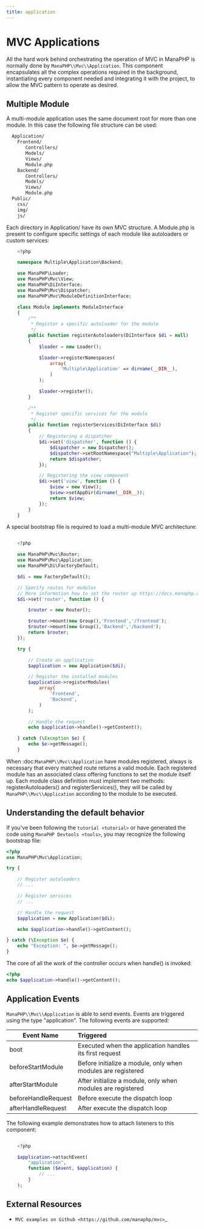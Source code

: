```yaml
---
title: application
---
```


# MVC Applications

All the hard work behind orchestrating the operation of MVC in ManaPHP is normally done by `ManaPHP\\Mvc\\Application`.
This component encapsulates all the complex operations required in the background, instantiating every component needed and integrating it with the project, to allow the MVC pattern to operate as desired.

## Multiple Module

A multi-module application uses the same document root for more than one module. In this case the following file structure can be used:

```bash
  Application/
    Frontend/
       Controllers/
       Models/
       Views/
       Module.php
    Backend/
       Controllers/
       Models/
       Views/
       Module.php
  Public/
    css/
    img/
    js/
```

Each directory in Application/ have its own MVC structure. A Module.php is present to configure specific settings of each module like autoloaders or custom services:

```php
    <?php

    namespace Multiple\Application\Backend;

    use ManaPHP\Loader;
    use ManaPHP\Mvc\View;
    use ManaPHP\DiInterface;
    use ManaPHP\Mvc\Dispatcher;
    use ManaPHP\Mvc\ModuleDefinitionInterface;

    class Module implements ModuleInterface
    {
        /**
         * Register a specific autoloader for the module
         */
        public function registerAutoloaders(DiInterface $di = null)
        {
            $loader = new Loader();

            $loader->registerNamespaces(
                array(
                    'Multiple\Application' => dirname(__DIR__),
                )
            );

            $loader->register();
        }

        /**
         * Register specific services for the module
         */
        public function registerServices(DiInterface $di)
        {
            // Registering a dispatcher
            $di->set('dispatcher', function () {
                $dispatcher = new Dispatcher();
                $dispatcher->setRootNamespace("Multiple\Application");
                return $dispatcher;
            });

            // Registering the view component
            $di->set('view', function () {
                $view = new View();
                $view->setAppDir(dirname(__DIR__));
                return $view;
            });
        }
    }
```

A special bootstrap file is required to load a multi-module MVC architecture:

```php

    <?php

    use ManaPHP\Mvc\Router;
    use ManaPHP\Mvc\Application;
    use ManaPHP\Di\FactoryDefault;

    $di = new FactoryDefault();

    // Specify routes for modules
    // More information how to set the router up https://docs.manaphp.com/en/latest/reference/routing.html
    $di->set('router', function () {

        $router = new Router();

        $router->mount(new Group(),'Frontend','/frontend');
        $router->mount(new Group(),'Backend','/backend');
        return $router;
    });

    try {

        // Create an application
        $application = new Application($di);

        // Register the installed modules
        $application->registerModules(
            array(
                'Frontend',
                'Backend',
            )
        );

        // Handle the request
        echo $application->handle()->getContent();

    } catch (\Exception $e) {
        echo $e->getMessage();
    }
```

When :doc:`ManaPHP\\Mvc\\Application` have modules registered, always is necessary that every matched route returns a valid module.
Each registered module has an associated class offering functions to set the module itself up. Each module class definition must implement two
methods: registerAutoloaders() and registerServices(), they will be called by `ManaPHP\\Mvc\\Application` according to the module to be executed.

Understanding the default behavior
----------------------------------
If you've been following the `tutorial <tutorial>` or have generated the code using `ManaPHP Devtools <tools>`,
you may recognize the following bootstrap file:

```php
<?php
use ManaPHP\Mvc\Application;

try {

    // Register autoloaders
    // ...

    // Register services
    // ...

    // Handle the request
    $application = new Application($di);

    echo $application->handle()->getContent();

} catch (\Exception $e) {
    echo "Exception: ", $e->getMessage();
}
```
The core of all the work of the controller occurs when handle() is invoked:

```php
<?php
echo $application->handle()->getContent();
```

## Application Events

`ManaPHP\\Mvc\\Application` is able to send events. Events are triggered using the type "application". The following events are supported:

|Event Name           |Triggered                                                     |
|---------------------|:-------------------------------------------------------------|
| boot                | Executed when the application handles its first request      |
| beforeStartModule   | Before initialize a module, only when modules are registered |
| afterStartModule    | After initialize a module, only when modules are registered  |
| beforeHandleRequest | Before execute the dispatch loop                             |
| afterHandleRequest  | After execute the dispatch loop                              |


The following example demonstrates how to attach listeners to this component:

```php

    <?php

    $application->attachEvent(
        "application",
        function ($event, $application) {
            // ...
        }
    );
```
External Resources
------------------
* `MVC examples on Github <https://github.com/manaphp/mvc>`_
